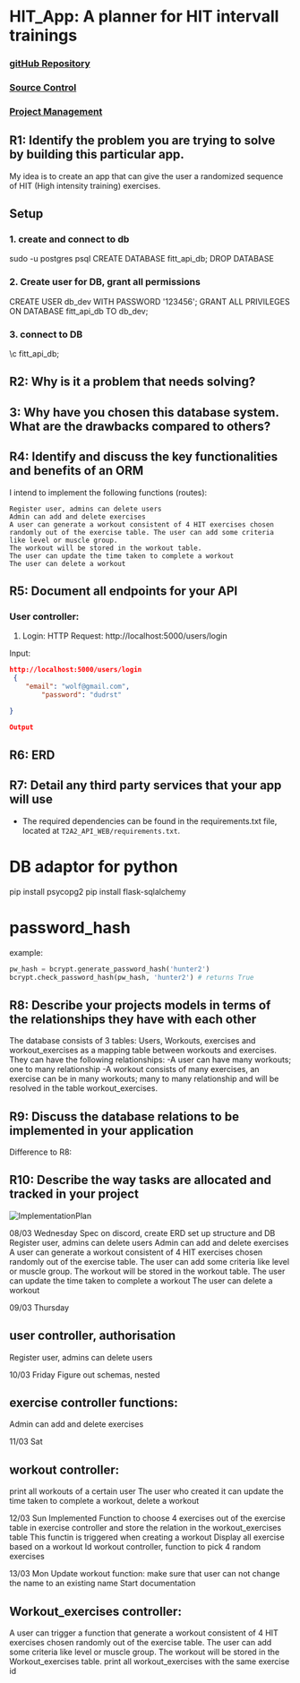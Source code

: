 
# HIT_App: A planner for HIT intervall trainings

### [gitHub Repository](https://github.com/stuWolf/T2A2_API_Training_planer)

### [Source Control](https://github.com/stuWolf/T2A2_API_Training_planer/commits/main)

### [Project Management](https://trello.com/b/2e4HymYf/hit-fit-app)





## R1: Identify the problem you are trying to solve by building this particular app.

My idea is to create an app that can give the user a randomized sequence of HIT (High intensity training) exercises.



## Setup
### 1. create and connect to db
sudo -u postgres psql
CREATE DATABASE fitt_api_db;
DROP DATABASE 


### 2. Create user for DB, grant all permissions
CREATE USER db_dev WITH PASSWORD '123456';
GRANT ALL PRIVILEGES ON DATABASE fitt_api_db TO db_dev;

### 3. connect to DB
\c fitt_api_db;



## R2: Why is it a problem that needs solving?

## 3: Why have you chosen this database system. What are the drawbacks compared to others?

## R4: Identify and discuss the key functionalities and benefits of an ORM
I intend to implement the following functions (routes):

    Register user, admins can delete users
    Admin can add and delete exercises
    A user can generate a workout consistent of 4 HIT exercises chosen randomly out of the exercise table. The user can add some criteria like level or muscle group.
    The workout will be stored in the workout table.
    The user can update the time taken to complete a workout
    The user can delete a workout


## R5: Document all endpoints for your API


### User controller:
1. Login:
HTTP Request:
http://localhost:5000/users/login

Input:
```json
http://localhost:5000/users/login
 {   
    "email": "wolf@gmail.com",
        "password": "dudrst"

}

Output
```

## R6: ERD

## R7:  Detail any third party services that your app will use
- The required dependencies can be found in the requirements.txt file, located at ```T2A2_API_WEB/requirements.txt```. 

# DB adaptor for python

pip install psycopg2
pip install flask-sqlalchemy

# password_hash
example:
```py
pw_hash = bcrypt.generate_password_hash('hunter2')
bcrypt.check_password_hash(pw_hash, 'hunter2') # returns True
```

## R8: Describe your projects models in terms of the relationships they have with each other

The database consists of 3 tables: Users, Workouts, exercises and workout_exercises as a mapping table between workouts and exercises.
They can have the following relationships:
-A user can have many workouts; one to many relationship
-A workout consists of many exercises, an exercise can be in many workouts; many to many relationship and will be resolved in the table workout_exercises.

## R9: Discuss the database relations to be implemented in your application
Difference to R8:


## R10: Describe the way tasks are allocated and tracked in your project

![ImplementationPlan](./docs/implementation_plan.png)

08/03 Wednesday
Spec on discord, create ERD
set up structure and DB
    Register user, admins can delete users
    Admin can add and delete exercises
    A user can generate a workout consistent of 4 HIT exercises chosen randomly out of the exercise table. The user can add some criteria like level or muscle group.
    The workout will be stored in the workout table.
    The user can update the time taken to complete a workout
    The user can delete a workout

09/03 Thursday
## user controller, authorisation
Register user, admins can delete users

10/03 Friday
Figure out schemas, nested
## exercise controller functions:
Admin can add and delete exercises

11/03 Sat
## workout controller:
print all workouts of a certain user
The user who created it can update the time taken to complete a workout, delete a workout

12/03 Sun
Implemented Function to choose 4 exercises out of the exercise table in exercise controller and store the relation in the workout_exercises table
This functin is triggered when creating a workout
Display all exercise based on a workout Id workout controller, function to pick 4 random exercises

13/03 Mon
Update workout function: make sure that user can not change the name to an existing name
Start documentation


## Workout_exercises controller:
A user can trigger a function that generate a workout consistent of 4 HIT exercises chosen randomly out of the exercise table.
The user can add some criteria like level or muscle group.
The workout will be stored in the Workout_exercises table.
print all workout_exercises with the same exercise id







